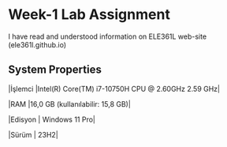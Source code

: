 # Week-1 Lab Assignment

I have read and understood information on ELE361L web-site (ele361l.github.io)

## System Properties

|İşlemci      |Intel(R) Core(TM) i7-10750H CPU @ 2.60GHz   2.59 GHz|

|RAM          |16,0 GB (kullanılabilir: 15,8 GB)|

|Edisyon      | Windows 11 Pro|

|Sürüm        | 23H2|

